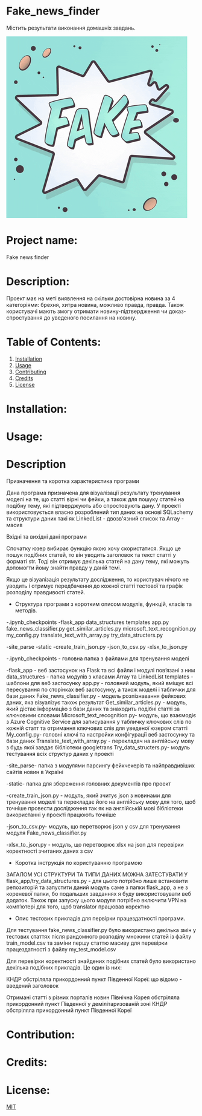 # Fake_news_finder
Містить результати виконання домашніх завдань. 

![Fake news](static/fake_news.gif)


# Project name: 
Fake news finder
    
# Description: 
Проект має на меті виявлення на скільки достовірна новина за 4 категоріями: брехня, хитра новина, можливо правда, правда.
Також користувачі мають змогу отримати новину-підтвердження чи доказ-спростування до уведеного посилання на новину.

# Table of Contents: 
1. [Installation](#installation)
2. [Usage](#usage)
3. [Contributing](#contribution)
4. [Credits](#credits)
5. [License](#license)

# Installation:

# Usage:

# Description

Призначення та коротка характеристика програми

Дана програма призначена для візуалізації результату тренування моделі на те, що статті вірні чи фейки, а також для пошуку статей на подібну тему, які підтверджують або спростовують дану. У проекті використовується власно розроблений тип даних на основі SQLachemy та структури даних такі як LinkedList - двозв'язний список та Array - масив

 
Вхідні та вихідні дані програми

Спочатку юзер вибирає функцію якою хочу скористатися. Якщо це пошук подібних статей, то він уводить заголовок та текст статті у форматі str. Тоді він отримує декілька статей на дану тему, які можуть допомогти йому знайти правду у даній темі.

Якщо це візуалізація результату дослідження, то користувач нічого не уводить і отримує передбачення до кожної статті тестової та графік розподілу правдивості статей.

 - Структура програми з коротким описом модулів, функцій, класів та методів.

-.ipynb_checkpoints 
-flask_app
 data_structures
 templates 
 аpp.py 
 fake_news_classifier.py
 get_similar_articles.py
microsoft_text_recognition.py
my_config.py
translate_text_with_array.py
try_data_structers.py

-site_parse
-static
-create_train_json.py
-json_to_csv.py
-xlsx_to_json.py


-.ipynb_checkpoints - головна папка з файлами для тренування моделі

-flask_app - веб застосунок на Flask та всі файли і модулі пов’язані з ним
 data_structures - папка модулів з класами Array та LinkedList
 templates - шаблони для веб застосунку
 аpp.py - головний модуль, який вміщує всі пересування по сторінках веб застосунку, а також моделі і таблички для бази даних
 Fake_news_classifier.py - модель розпізнавання фейкових даних, яка візуалізує також результат
 Get_similar_articles.py - модуль, який дістає інформацію з бази даних та знаходить подібні статті за ключовими словами
Microsoft_text_recognition.py- модуль, що взаємодіє з Azure Cognitive Service для записування у табличку ключових слів по кожній статт та отримання ключових слів для уведеної юзером статті
My_config.py- головні ключі та настройки конфігурації веб застосунку та бази даних
Translate_text_with_array.py - перекладач на англійську мову з будь якої завдає бібліотеки googletrans
Try_data_structers.py- модуль тестування всіх структур даних у проекті

-site_parse- папка з модулями парсингу фейкчекерів та найправдивіших сайтів новин в Україні

-static- папка для збереження головних документів про проект

-create_train_json.py - модуль, який зчитує json з новинами для тренування моделі та перекладає його на англійську мову для того, щоб точніше провести дослідження так як на англійській мові бібліотеки використанні у проекті працюють точніше

-json_to_csv.py- модуль, що перетворює json у csv для тренування модуля  Fake_news_classifier.py

-xlsx_to_json.py - модуль, що перетворює xlsx на json для перевірки коректності зчитаних даних з csv





- Коротка інструкція по користуванню програмою 

ЗАГАЛОМ УСІ СТРУКТУРИ ТА ТИПИ ДАНИХ МОЖНА ЗАТЕСТУВАТИ У flask_app/try_data_structures.py - для цього потрібно лише встановити репозиторій та запустити даний модуль саме з папки flask_app, а не з кореневої папки, бо подальших завданнях я буду використовувати веб додаток. Також при запуску цього модуля потрібно включити VPN на комп’ютері для того, щоб translator працював коректно


- Опис тестових прикладів для первірки працездатності програми.

Для тестування  fake_news_classifier.py було використано декілька змін у тестових статтях після рандомного розподілу множини статей із файлу train_model.csv та заміни першу статтю масиву для перевірки працездатності з файлу my_test_model.csv

Для перевірки коректності знайдених подібних статей було використано декілька подібних прикладів. Це один із них:

КНДР обстріляла прикордонний пункт Південної Кореї: що відомо - введений заголовок

Отримані статті з різних порталів новин
Північна Корея обстріляла прикордонний пункт Південної у демілітаризованій зоні
КНДР обстріляла прикордонний пункт Південної Кореї

# Contribution:

# Credits:

# License:
[MIT](https://choosealicense.com/licenses/mit/)

